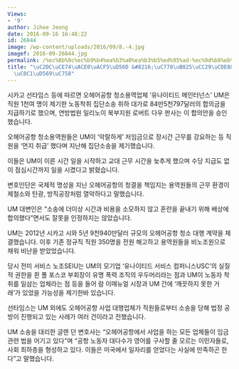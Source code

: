 ```yaml
---
Views:
- '9'
author: Jihee Jeong
date: 2016-09-16 16:48:22
id: 26844
image: /wp-content/uploads/2016/09/8.-4.jpg
imagef: 2016-09-26844.jpg
permalink: /%ec%8b%9c%ec%b9%b4%ea%b3%a0%ea%b3%b5%ed%95%ad-%ec%9d%b8%eb%a0%a5%ec%b0%a9%ec%b7%a8-%eb%b0%b0%ec%83%81%ed%95%a9%ec%9d%98/
title: "\uC2DC\uCE74\uACE0\uACF5\uD56D &#8216;\uC778\uB825\uCC29\uCDE8&#8217; \uBC30\
  \uC0C1\uD569\uC758"
---
```


시카고 선타임스 등에 따르면 오헤어공항 청소용역업체 &#8216;유나이티드 메인터넌스&#8217; UM은 직원 1천여 명이 제기한 노동착취 집단소송 취하 대가로 84만5천797달러의 합의금을 지급하기로 했으며, 연방법원 일리노이 북부지원 로버트 다우 판사는 이 합의안을 승인했습니다.

오헤어공항 청소용역원들은 UM이 &#8216;악랄하게&#8217; 저임금으로 장시간 근무를 강요하는 등 직원을 &#8216;먼지 취급&#8217; 했다며 지난해 집단소송을 제기했습니다.

이들은 UM이 이른 시간 일을 시작하고 교대 근무 시간을 늦추게 했으며 수당 지급도 없이 점심시간까지 일을 시켰다고 밝혔습니다.

변호인단은 국제적 명성을 지닌 오헤어공항의 청결을 책임지는 용역원들의 근무 환경이 제철소와 탄광, 방직공장처럼 열악하다고 말했습니다.

UM 대변인은 &#8220;소송에 더이상 시간과 비용을 소모하지 않고 혼란을 끝내기 위해 배상에 합의했다&#8221;면서도 잘못을 인정하지는 않았습니다.

UM는 2012년 시카고 시와 5년 9천940만달러 규모의 오헤어공항 청소 대행 계약을 체결했습니다. 이후 기존 정규직 직원 350명을 전원 해고하고 용역원들을 비노조원으로 채워 비난을 받았었습니다.

당시 전미 서비스 노조SEIU는 UM의 모기업 &#8216;유나이티드 서비스 컴퍼니스USC&#8217;의 실질적 권한을 쥔 폴 포스코 부회장이 유명 폭력 조직의 우두머리라는 점과 UM이 노동자 착취를 일삼는 업체라는 점 등을 들어 람 이매뉴얼 시장과 UM 간에 &#8216;깨끗하지 못한 거래&#8217;가 있었을 가능성을 제기한바 있습니다.

선타임스는 UM 외에도 오헤어공항 사업 대행업체가 직원들로부터 소송을 당해 법정 공방이 진행되고 있는 사례가 여러 건이라고 전했습니다.

UM 소송을 대리한 글렌 던 변호사는 &#8220;오헤어공항에서 사업을 하는 모든 업체들이 임금 관련 법을 어기고 있다&#8221;며 &#8220;공항 노동자 대다수가 영어를 구사할 줄 모르는 이민자들로, 사회 최하층을 형성하고 있다. 이들은 미국에서 일자리를 얻었다는 사실에 만족하곤 한다&#8221;고 말했습니다.